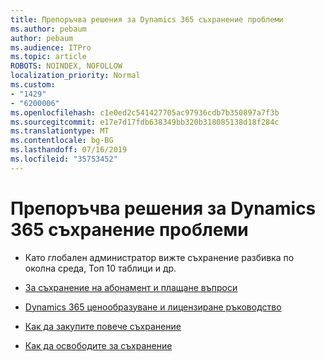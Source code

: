 ```yaml
---
title: Препоръчва решения за Dynamics 365 съхранение проблеми
ms.author: pebaum
author: pebaum
ms.audience: ITPro
ms.topic: article
ROBOTS: NOINDEX, NOFOLLOW
localization_priority: Normal
ms.custom:
- "1429"
- "6200006"
ms.openlocfilehash: c1e0ed2c541427705ac97936cdb7b350897a7f3b
ms.sourcegitcommit: e17e7d17fdb638349bb320b318085138d18f284c
ms.translationtype: MT
ms.contentlocale: bg-BG
ms.lasthandoff: 07/16/2019
ms.locfileid: "35753452"
---
```

# <a name="recommend-solutions-for-dynamics-365-storage-issues"></a>Препоръчва решения за Dynamics 365 съхранение проблеми

* Като глобален администратор вижте съхранение разбивка по околна среда, Топ 10 таблици и др.

* [За съхранение на абонамент и плащане въпроси](https://docs.microsoft.com/dynamics365/customer-engagement/admin/contact-information-microsoft-dynamics-365-online-billing-support)

* [Dynamics 365 ценообразуване и лицензиране ръководство](https://dynamics.microsoft.com/pricing/)

* [Как да закупите повече съхранение](https://docs.microsoft.com/en-us/dynamics365/customer-engagement/admin/manage-storage#add-storage-to-dynamics-365-online)

* [Как да освободите за съхранение](https://docs.microsoft.com/dynamics365/customer-engagement/admin/free-storage-space)
